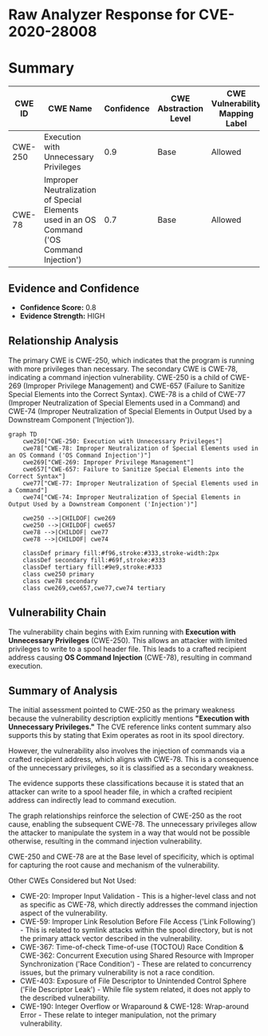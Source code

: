 # Raw Analyzer Response for CVE-2020-28008

# Summary
| CWE ID | CWE Name | Confidence | CWE Abstraction Level | CWE Vulnerability Mapping Label | CWE-Vulnerability Mapping Notes |
|---|---|---|---|---|---|
| CWE-250 | Execution with Unnecessary Privileges | 0.9 | Base | Allowed | Primary CWE |
| CWE-78 | Improper Neutralization of Special Elements used in an OS Command ('OS Command Injection') | 0.7 | Base | Allowed | Secondary CWE |

## Evidence and Confidence

*   **Confidence Score:** 0.8
*   **Evidence Strength:** HIGH

## Relationship Analysis
The primary CWE is CWE-250, which indicates that the program is running with more privileges than necessary. The secondary CWE is CWE-78, indicating a command injection vulnerability. CWE-250 is a child of CWE-269 (Improper Privilege Management) and CWE-657 (Failure to Sanitize Special Elements into the Correct Syntax). CWE-78 is a child of CWE-77 (Improper Neutralization of Special Elements used in a Command) and CWE-74 (Improper Neutralization of Special Elements in Output Used by a Downstream Component ('Injection')).

```mermaid
graph TD
    cwe250["CWE-250: Execution with Unnecessary Privileges"]
    cwe78["CWE-78: Improper Neutralization of Special Elements used in an OS Command ('OS Command Injection')"]
    cwe269["CWE-269: Improper Privilege Management"]
    cwe657["CWE-657: Failure to Sanitize Special Elements into the Correct Syntax"]
    cwe77["CWE-77: Improper Neutralization of Special Elements used in a Command"]
    cwe74["CWE-74: Improper Neutralization of Special Elements in Output Used by a Downstream Component ('Injection')"]

    cwe250 -->|CHILDOF| cwe269
    cwe250 -->|CHILDOF| cwe657
    cwe78 -->|CHILDOF| cwe77
    cwe78 -->|CHILDOF| cwe74

    classDef primary fill:#f96,stroke:#333,stroke-width:2px
    classDef secondary fill:#69f,stroke:#333
    classDef tertiary fill:#9e9,stroke:#333
    class cwe250 primary
    class cwe78 secondary
    class cwe269,cwe657,cwe77,cwe74 tertiary
```

## Vulnerability Chain
The vulnerability chain begins with Exim running with **Execution with Unnecessary Privileges** (CWE-250). This allows an attacker with limited privileges to write to a spool header file. This leads to a crafted recipient address causing **OS Command Injection** (CWE-78), resulting in command execution.

## Summary of Analysis
The initial assessment pointed to CWE-250 as the primary weakness because the vulnerability description explicitly mentions **"Execution with Unnecessary Privileges."** The CVE reference links content summary also supports this by stating that Exim operates as root in its spool directory.

However, the vulnerability also involves the injection of commands via a crafted recipient address, which aligns with CWE-78. This is a consequence of the unnecessary privileges, so it is classified as a secondary weakness.

The evidence supports these classifications because it is stated that an attacker can write to a spool header file, in which a crafted recipient address can indirectly lead to command execution.

The graph relationships reinforce the selection of CWE-250 as the root cause, enabling the subsequent CWE-78. The unnecessary privileges allow the attacker to manipulate the system in a way that would not be possible otherwise, resulting in the command injection vulnerability.

CWE-250 and CWE-78 are at the Base level of specificity, which is optimal for capturing the root cause and mechanism of the vulnerability.

Other CWEs Considered but Not Used:

*   CWE-20: Improper Input Validation - This is a higher-level class and not as specific as CWE-78, which directly addresses the command injection aspect of the vulnerability.
*   CWE-59: Improper Link Resolution Before File Access ('Link Following') - This is related to symlink attacks within the spool directory, but is not the primary attack vector described in the vulnerability.
*   CWE-367: Time-of-check Time-of-use (TOCTOU) Race Condition & CWE-362: Concurrent Execution using Shared Resource with Improper Synchronization ('Race Condition') - These are related to concurrency issues, but the primary vulnerability is not a race condition.
*   CWE-403: Exposure of File Descriptor to Unintended Control Sphere ('File Descriptor Leak') - While file system related, it does not apply to the described vulnerability.
*   CWE-190: Integer Overflow or Wraparound & CWE-128: Wrap-around Error - These relate to integer manipulation, not the primary vulnerability.